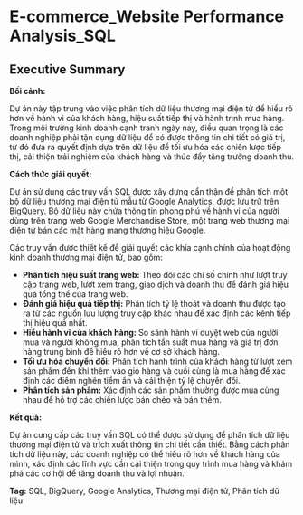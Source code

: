 # E-commerce_Website Performance Analysis_SQL
## Executive Summary

**Bối cảnh:**

Dự án này tập trung vào việc phân tích dữ liệu thương mại điện tử để hiểu rõ hơn về hành vi của khách hàng, hiệu suất tiếp thị và hành trình mua hàng. Trong môi trường kinh doanh cạnh tranh ngày nay, điều quan trọng là các doanh nghiệp phải tận dụng dữ liệu để có được thông tin chi tiết có giá trị, từ đó đưa ra quyết định dựa trên dữ liệu để tối ưu hóa các chiến lược tiếp thị, cải thiện trải nghiệm của khách hàng và thúc đẩy tăng trưởng doanh thu.


**Cách thức giải quyết:**

Dự án sử dụng các truy vấn SQL được xây dựng cẩn thận để phân tích một bộ dữ liệu thương mại điện tử mẫu từ Google Analytics, được lưu trữ trên BigQuery. Bộ dữ liệu này chứa thông tin phong phú về hành vi của người dùng trên trang web Google Merchandise Store, một trang web thương mại điện tử bán các mặt hàng mang thương hiệu Google.

Các truy vấn được thiết kế để giải quyết các khía cạnh chính của hoạt động kinh doanh thương mại điện tử, bao gồm:

* **Phân tích hiệu suất trang web:** Theo dõi các chỉ số chính như lượt truy cập trang web, lượt xem trang, giao dịch và doanh thu để đánh giá hiệu quả tổng thể của trang web.
* **Đánh giá hiệu quả tiếp thị:** Phân tích tỷ lệ thoát và doanh thu được tạo ra từ các nguồn lưu lượng truy cập khác nhau để xác định các kênh tiếp thị hiệu quả nhất.
* **Hiểu hành vi của khách hàng:** So sánh hành vi duyệt web của người mua và người không mua, phân tích tần suất mua hàng và giá trị đơn hàng trung bình để hiểu rõ hơn về cơ sở khách hàng.
* **Tối ưu hóa chuyển đổi:** Phân tích hành trình của khách hàng từ lượt xem sản phẩm đến khi thêm vào giỏ hàng và cuối cùng là mua hàng để xác định các điểm nghẽn tiềm ẩn và cải thiện tỷ lệ chuyển đổi.
* **Phân tích sản phẩm:** Xác định các sản phẩm thường được mua cùng nhau để hỗ trợ các chiến lược bán chéo và bán thêm.
  
**Kết quả:**

Dự án cung cấp các truy vấn SQL có thể được sử dụng để phân tích dữ liệu thương mại điện tử và trích xuất thông tin chi tiết cần thiết. Bằng cách phân tích dữ liệu này, các doanh nghiệp có thể hiểu rõ hơn về khách hàng của mình, xác định các lĩnh vực cần cải thiện trong quy trình mua hàng và khám phá các cơ hội để tăng doanh thu và lợi nhuận.

**Tag:** SQL, BigQuery, Google Analytics, Thương mại điện tử, Phân tích dữ liệu
